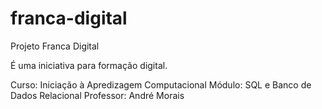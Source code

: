 # franca-digital

Projeto Franca Digital

É uma iniciativa para formação digital.

Curso: Iniciação à Apredizagem Computacional
Módulo: SQL e Banco de Dados Relacional
Professor: André Morais
